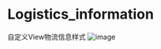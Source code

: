 # Logistics_information
自定义View物流信息样式
![image](https://github.com/wyhnihaook/Logistics_information/raw/master/img-holder/image.png) 
